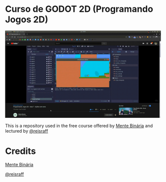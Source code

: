 # Curso de GODOT 2D (Programando Jogos 2D)

![Presentation GIF](https://github.com/reisraff/2d-platform-demo/raw/master/presentation.gif)

This is a repository used in the free course offered by [Mente Binária](https://mentebinaria.com.br/) and lectured by [@reisraff](https://reisraff.github.io/)

# Credits

[Mente Binária](https://mentebinaria.com.br/)

[@reisraff](https://reisraff.github.io/)
